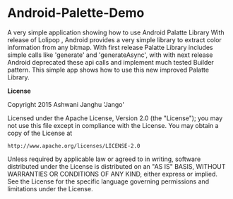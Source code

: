 # Android-Palette-Demo
A very simple application showing how to use Android Palatte Library
With release of Lolipop , Android provides a very simple library to extract color information from any bitmap.
With first release Palatte Library includes simple calls like 'generate' and 'generateAsync', with with next release Android deprecated 
these api calls and implement much tested Builder pattern.
This simple app shows how to use this new improved Palatte Library.

**License**

Copyright 2015 Ashwani Janghu 'Jango'

Licensed under the Apache License, Version 2.0 (the "License");
you may not use this file except in compliance with the License.
You may obtain a copy of the License at

    http://www.apache.org/licenses/LICENSE-2.0

Unless required by applicable law or agreed to in writing, software
distributed under the License is distributed on an "AS IS" BASIS,
WITHOUT WARRANTIES OR CONDITIONS OF ANY KIND, either express or implied.
See the License for the specific language governing permissions and
limitations under the License.
